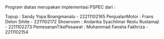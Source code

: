 Program diatas merupakan implementasi PSPEC dari : 

Topup : Sandy Yopa Boangmanalu - 22211102165
PenjualanMotor : Frans Delon Sihite - 2211102172
Showroom : Andarika Syachlimar Restu Rustamaji - 2211102273
PemesananTikePesawat : Muhammad Fansha Fakhriza - 2211102154
